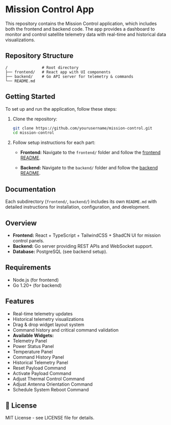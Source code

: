 # Mission Control App

This repository contains the Mission Control application, which includes both the frontend and backend code. The app provides a dashboard to monitor and control satellite telemetry data with real-time and historical data visualizations.

## Repository Structure

```
/               # Root directory
├── frontend/   # React app with UI components
├── backend/    # Go API server for telemetry & commands
└── README.md
```

## Getting Started

To set up and run the application, follow these steps:

1. Clone the repository:

   ```bash
   git clone https://github.com/yourusername/mission-control.git
   cd mission-control
   ```

2. Follow setup instructions for each part:

   - **Frontend:**
     Navigate to the `frontend/` folder and follow the [frontend README](./frontend/README.md).

   - **Backend:**
     Navigate to the `backend/` folder and follow the [backend README](./backend/README.md).

## Documentation

Each subdirectory (`frontend/`, `backend/`) includes its own `README.md` with detailed instructions for installation, configuration, and development.

## Overview

- **Frontend:** React + TypeScript + TailwindCSS + ShadCN UI for mission control panels.
- **Backend:** Go server providing REST APIs and WebSocket support.
- **Database:** PostgreSQL (see backend setup).

## Requirements

- Node.js (for frontend)
- Go 1.20+ (for backend)

## Features

- Real-time telemetry updates
- Historical telemetry visualizations
- Drag & drop widget layout system
- Command history and critical command validation
- **Available Widgets:**
- Telemetry Panel
- Power Status Panel
- Temperature Panel
- Command History Panel
- Historical Telemetry Panel
- Reset Payload Command
- Activate Payload Command
- Adjust Thermal Control Command
- Adjust Antenna Orientation Command
- Schedule System Reboot Command

## 📝 License

MIT License - see LICENSE file for details.
